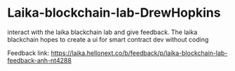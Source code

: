 # Laika-blockchain-lab-DrewHopkins
interact with the laika blackchain lab and give feedback.
The laika blackchain hopes to create a ui for smart contract dev without coding

Feedback link: https://laika.hellonext.co/b/feedback/p/laika-blockchain-lab-feedback-anh-nt4288
